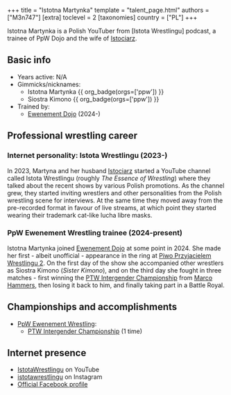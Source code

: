 +++
title = "Istotna Martynka"
template = "talent_page.html"
authors = ["M3n747"]
[extra]
toclevel = 2
[taxonomies]
country = ["PL"]
+++

Istotna Martynka is a Polish YouTuber from [Istota Wrestlingu] podcast, a trainee of PpW Dojo and the wife of [Istociarz](@/w/istociarz.md). 

## Basic info
* Years active: N/A
* Gimmicks/nicknames:
  - Istotna Martynka {{ org_badge(orgs=['ppw']) }}
  - Siostra Kimono {{ org_badge(orgs=['ppw']) }}
* Trained by:
  - [Ewenement Dojo](@/o/ewenement-dojo.md) (2024-)

## Professional wrestling career

### Internet personality: Istota Wrestlingu (2023-)

In 2023, Martyna and her husband [Istociarz](@/w/istociarz.md) started a YouTube channel called Istota Wrestlingu (roughly _The Essence of Wrestling_) where they talked about the recent shows by various Polish promotions. As the channel grew, they started inviting wrestlers and other personalities from the Polish wrestling scene for interviews. At the same time they moved away from the pre-recorded format in favour of live streams, at which point they started wearing their trademark cat-like lucha libre masks.

### PpW Ewenement Wrestling trainee (2024-present)

Istotna Martynka joined [Ewenement Dojo](@/o/ewenement-dojo.md) at some point in 2024. She made her first - albeit unofficial - appearance in the ring at [Piwo Przyjacielem Wrestlingu 2](@/e/ppw/2024-11-15-ppw-piwo-przyjacielem-wrestlingu-2.md). On the first day of the show she accompanied other wrestlers as Siostra Kimono (_Sister Kimono_), and on the third day she fought in three matches - first winning the [PTW Intergender Championship](@/c/ptw-intergender-championship.md) from [Marco Hammers](@/w/marco-hammers.md), then losing it back to him, and finally taking part in a Battle Royal.

## Championships and accomplishments

* [PpW Ewenement Wrestling](@/o/ppw.md):
  - [PTW Intergender Championship](@/c/ptw-intergender-championship.md) (1 time)

## Internet presence

* [IstotaWrestlingu][istota] on YouTube
* [istotawrestlingu](https://www.instagram.com/istotawrestlingu/) on Instagram
* [Official Facebook profile](https://www.facebook.com/profile.php?id=61565897124134)

[istota]: https://www.youtube.com/@IstotaWrestlingu/

